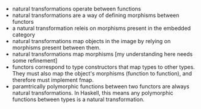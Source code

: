 - natural transformations operate between functions
- natural transformations are a way of defining morphisms between functors
- a natural transformation releis on morphisms present in the embedded category
- natural transformations map objects in the image by relying on morphisms present between them.
- natural transformations map morphisms [my understanding here needs some refinement]
- functors correspond to type constructors that map types to other types. They must also map the object's morphisms (function to function), and therefore must implement fmap.
- paramtrically polymorphic functions between two functors are always natural transformations. In Haskell, this means any polymorphic functions between types is a natural transformation.
